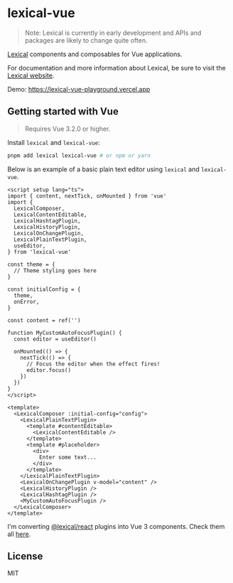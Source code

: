 # lexical-vue

> Note: Lexical is currently in early development and APIs and packages are likely to change quite often.

[Lexical](https://github.com/facebook/lexical) components and composables for Vue applications.

For documentation and more information about Lexical, be sure to visit the [Lexical website](https://lexical.dev/).

Demo: https://lexical-vue-playground.vercel.app

## Getting started with Vue

> Requires Vue 3.2.0 or higher.

Install `lexical` and `lexical-vue`:

```bash
pnpm add lexical lexical-vue # or npm or yarn
```

Below is an example of a basic plain text editor using `lexical` and `lexical-vue`.

```vue
<script setup lang="ts">
import { content, nextTick, onMounted } from 'vue'
import {
  LexicalComposer,
  LexicalContentEditable,
  LexicalHashtagPlugin,
  LexicalHistoryPlugin,
  LexicalOnChangePlugin,
  LexicalPlainTextPlugin,
  useEditor,
} from 'lexical-vue'

const theme = {
  // Theme styling goes here
}

const initialConfig = {
  theme,
  onError,
}

const content = ref('')

function MyCustomAutoFocusPlugin() {
  const editor = useEditor()

  onMounted(() => {
    nextTick(() => {
      // Focus the editor when the effect fires!
      editor.focus()
    })
  })
}
</script>

<template>
  <LexicalComposer :initial-config="config">
    <LexicalPlainTextPlugin>
      <template #contentEditable>
        <LexicalContentEditable />
      </template>
      <template #placeholder>
        <div>
          Enter some text...
        </div>
      </template>
    </LexicalPlainTextPlugin>
    <LexicalOnChangePlugin v-model="content" />
    <LexicalHistoryPlugin />
    <LexicalHashtagPlugin />
    <MyCustomAutoFocusPlugin />
  </LexicalComposer>
</template>
```

I'm converting [@lexical/react](https://github.com/facebook/lexical/tree/main/packages/lexical-react) plugins into Vue 3 components. Check them all [here](https://github.com/wobsoriano/lexical-vue/tree/master/packages/lexical-vue/src/components).

## License

MIT
